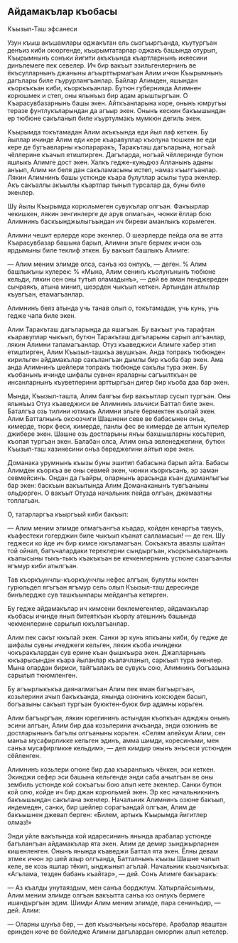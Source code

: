 ## Айдамакълар къобасы

Къызыл-Таш эфсанеси

Узун къыш акъшамлары оджакътан ель сызгъыргъанда, къутургъан денъиз киби окюргенде, къырымтатарлар оджакъ башында отурып, Къырымнынъ сонъки йигити акъкъында къартларнынъ икяесини динълемеге пек севелер.
Ич бир вакъыт эзильгенлернинъ ве ёкъсулларнынъ джаныны агъырттырмагъан Алим ичюн Къырымнынъ дагълары биле гъурурлангъанлар.
Байлар Алимден, яшындан къоркъкъан киби, къоркъкъанлар.
Бутюн губернияда Алимнен корюшмек и степ, оны ялынъыз бир адам арыштыргъан.
О Къарасувбазарнынъ башы экен.
Айткъанларына коре, онынъ юмругъы теразе фунтлукъларындан да агъыр экен.
Онынъ кескин бакъышындан ер тюбюне сакъланып биле къуртулмакъ мумкюн дегиль экен.

Къырымда токътамадан Алим акъкъында еди йыл лаф кеткен.
Бу йыллар ичинде Алим еди кере къаравуллар къолуна тюшкен ве еди кере де бугъавларны къопараракъ, Таракъташ дагъларына, ногъай чёллерине къачып етиштирген.
Дагъларда, ногъай чёллеринде бутюн яшлыкъ Алимге дост экен.
Халкъ гедже-куньдюз Алланынъ адыны анъып, Алим ни беля дан сакъламасыны истеп, намаз къылгъанлар.
Лякин Алимнинъ башы устюнде къара булутлар асылы тура экенлер.
Акъ сакъаллы акъыллы къартлар тынып турсалар да, буны биле экенлер.

Шу йылы Къырымда корюльмеген сувукълар олгъан.
Факъырлар чекишкен, лякин зенгинлерге де арув олмагьан, чюнки ёллар бою Алимнинъ баскъынджылыгъындан ич биреви аманлыкъ корьмеген.

Алимни чешит ерлерде коре экенлер.
О шеэрлерде пейда ола ве атта Къарасувбазар башына барып, Алимни эльге бермек ичюн озь ярдымыны биле теклиф эткен.
Бу вакъыт башлыкъ Алимге:

— Алим меним элимде олса, санъа юз онлукъ, — деген.
% Алим башлыкъны кулерек:
% «Мына, Алим сенинъ къолунънынъ тюбюне кельди, лякин сен оны тутып оламадынъ», — дей ве аман пенджереден сычраякъ, атына минип, шеэрден чыкъып кеткен.
Артындан атлылар къувгъан, етамагъанлар.

Алимнинъ беяз атында учь танав олып о, токътамадан, учь кунь, учь гедже чапа биле экен.

Алим Таракъташ дагъларында да яшагъан.
Бу вакъыт учь тарафтан къаравуллар чыкъып, бутюн Таракъташ дагъларыны сарып алгъанлар, лякин Алимни тапамагъанлар.
Отуз къаведжиси Алимге хабер этип етиштирген, Алим Къызыл-ташкъа авушкъан.
Анда топракъ тюбюнден кирильген айдамакълар сакълангъан дымлы бир къоба бар экен.
Ама анда Алимнинъ шейлери топракъ тюбюнде сакълы тура экен.
Бу къобанынъ ичинде шифалы сувнен яраларны сагъылткъан ве инсанларнынъ къуветлерини арттыргъан дигер бир къоба даа бар экен.

Мында, Къызыл-ташта, Алим баягъы бир вакъытлар сусып тургъан.
Оны ялынъыз Отуз къаведжиси ве Алимнинъ эльчиси Баттал биле экен.
Баталгъа озь тилини ютмакъ Алимни эльге бермектен къолай экен.
Алим Батталнынъ оксюзчиги Шашнени севе ве бабасынен онъа, кимерде, тюрк феси, кимерде, панлы фес ве кимерде де алтын купелер джибере экен.
Шашне озь достларыны янъы бахшышларны косьтерип, къопая тургъан экен.
Балабан олса, Алим онъа эвленеджегини, бутюн Къызыл-таш хазинесини онъа береджегини айтып юре экен.

Доманака урумнынъ къызы буны эшитип бабасына барып айта.
Бабасы Алимден къоркъа ве оны севмей экен, чюнки къоркъсанъ, эр заман севмейсинъ.
Ондан да гъайры, оларнынъ арасында къан душманлыгъы бар экен: баскъын вакъытында Алим Доманаканынъ тувгъаныны ольдюрген.
О вакъыт Отузда начальник пейда олгъан, джемаатны топлагьан.

О, татарларгъа къыргъый киби бакъып:

— Алим меним элимде олмагъангъа къадар, койден кенаргъа тавукъ, къафестеки гогерджин биле чыкъып къанат салламасын! — де ген.
Шу геджеси ко йде ич бир кимсе юкъламагъан.
Сокъакъта авазлы шайтан той ойнап, багъчалардаки тереклерни сындыргъан, къоркъакъларнынъ къапысыны тыкъ-тыкъ къакъкъан ве кечкенлернинъ устюне сазагъанлы ягъмур киби атылгъан.

Тав къоркъунчлы-къоркъунчлы нефес алгъан, булутлы коктен гурюльдеп ягъгъан ягъмур сель олып Къызыл-таш дересинде бинълердже сув ташкъынлары мейдангъа кетирген.

Бу гедже айдамакълар ич кимсени беклемегенлер, айдамакълар къобасы ичинде янып битеяткъан къорлу атешнинъ башында чекменлерине сарылып юкълагъанлар.

Алим пек сакът юкълай экен.
Санки эр кунь япкъаны киби, бу гедже де шифалы сувны ичеджеги кельген, лякин къоба ичиндеки чокъракълардан сув ерине къан фышкъыра экен.
Джапларнынъ юкъарысындан къара йыланлар къалачланып, саркъып тура экенлер.
Мына олардан бириси, тайгъалакъ ве сувукъ сою, Алимнинъ богъазына сарылып тююмленген.

Бу агъырлыкъкъа даяналмагъан Алим пек яман багъыргъан, козьлерини ачып бакъкъанда, янында озюнинъ коксюден басып, богъазыны сакъып тургъан буюктен-буюк бир адамны корьген.

Алим багъыргъан, лякин юрегининъ астындан къопкъан аджджы онынъ эсини алгъан, Алим бир даа козьлерини ачкъанда, энди озюнинъ ве достларынынъ багълы олгъаныны корьген.
«Селям алейкум Алим, сен манъа мусафирликке кельген эдинъ, амма шимди, коресинъми, мен санъа мусафирликке кельдим», — деп кимдир онынъ энъсеси устюнден сёйленген.

Алимнинъ козьлери огюне бир даа къаранлыкъ чёккен, эси кеткен.
Экинджи сефер эси башына кельгенде энди саба ачылгъан ве оны зембиль устюнде кой сокъагъы бою алып кете экенлер.
Санки бутюн кой олю, койде ич бир джан корюльмей экен.
Эр кес начальникнинъ бакъышындан сакълана экенлер.
Начальник Алимнинъ озюне бакъып, индемеден, санки, бир шейлер сорагъандай олгъан, Алим де бакъышнен джевап берген: «Билем, артыкъ Къырымда йигитлер олмаз!»

Энди уйле вакътында кой идаресининъ янында арабалар устюнде багълангъан айдамакълар ята экен.
Алим де демир зынджырларнен кишенленген.
Онынъ янында къаведжи Баттал ята экен.
Ёлны девам этмек ичюн эр шей азыр олгъанда, Батталнынъ къызы Шашне чапып келе, ве козь яшлар тёкип, ынджынып агълай.
Начальник къызчыкъкъа: «Агълама, тезден бабанъ къайтар», — дей.
Сонъ Алимге бакъаракъ:

— Аз къалды унутаяздым, мен санъа борджлум.
Хатырлайсынъмы, Алим меним элимде олгъан вакъытта санъа юз онлукъ бермеге ишандыргъан эдим.
Шимди Алим меним элимде, пара сенинъдир, — дей.
Алим:

— Оларны шунъа бер, — деп къызчыкъны косьтере.
Арабалар яваштан еринден коче ве бойледже Алимни дагълардан омюрлик алып кетелер.
